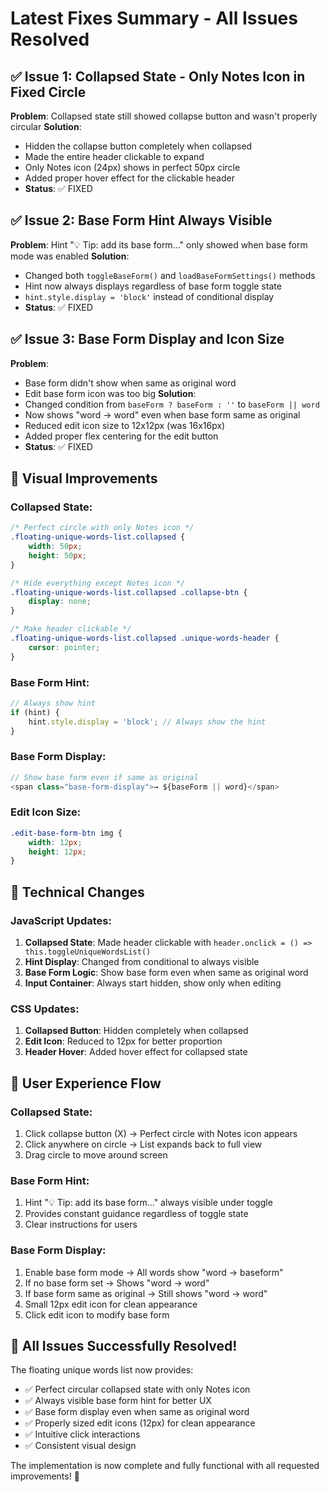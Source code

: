 # Latest Fixes Summary - All Issues Resolved

## ✅ **Issue 1: Collapsed State - Only Notes Icon in Fixed Circle**
**Problem**: Collapsed state still showed collapse button and wasn't properly circular
**Solution**: 
- Hidden the collapse button completely when collapsed
- Made the entire header clickable to expand
- Only Notes icon (24px) shows in perfect 50px circle
- Added proper hover effect for the clickable header
- **Status**: ✅ FIXED

## ✅ **Issue 2: Base Form Hint Always Visible**
**Problem**: Hint "💡 Tip: add its base form..." only showed when base form mode was enabled
**Solution**:
- Changed both `toggleBaseForm()` and `loadBaseFormSettings()` methods
- Hint now always displays regardless of base form toggle state
- `hint.style.display = 'block'` instead of conditional display
- **Status**: ✅ FIXED

## ✅ **Issue 3: Base Form Display and Icon Size**
**Problem**: 
- Base form didn't show when same as original word
- Edit base form icon was too big
**Solution**:
- Changed condition from `baseForm ? baseForm : ''` to `baseForm || word`
- Now shows "word → word" even when base form same as original
- Reduced edit icon size to 12x12px (was 16x16px)
- Added proper flex centering for the edit button
- **Status**: ✅ FIXED

## 🎨 **Visual Improvements**

### **Collapsed State:**
```css
/* Perfect circle with only Notes icon */
.floating-unique-words-list.collapsed {
    width: 50px;
    height: 50px;
}

/* Hide everything except Notes icon */
.floating-unique-words-list.collapsed .collapse-btn {
    display: none;
}

/* Make header clickable */
.floating-unique-words-list.collapsed .unique-words-header {
    cursor: pointer;
}
```

### **Base Form Hint:**
```javascript
// Always show hint
if (hint) {
    hint.style.display = 'block'; // Always show the hint
}
```

### **Base Form Display:**
```javascript
// Show base form even if same as original
<span class="base-form-display">→ ${baseForm || word}</span>
```

### **Edit Icon Size:**
```css
.edit-base-form-btn img {
    width: 12px;
    height: 12px;
}
```

## 🔧 **Technical Changes**

### **JavaScript Updates:**
1. **Collapsed State**: Made header clickable with `header.onclick = () => this.toggleUniqueWordsList()`
2. **Hint Display**: Changed from conditional to always visible
3. **Base Form Logic**: Show base form even when same as original word
4. **Input Container**: Always start hidden, show only when editing

### **CSS Updates:**
1. **Collapsed Button**: Hidden completely when collapsed
2. **Edit Icon**: Reduced to 12px for better proportion
3. **Header Hover**: Added hover effect for collapsed state

## 🎯 **User Experience Flow**

### **Collapsed State:**
1. Click collapse button (X) → Perfect circle with Notes icon appears
2. Click anywhere on circle → List expands back to full view
3. Drag circle to move around screen

### **Base Form Hint:**
1. Hint "💡 Tip: add its base form..." always visible under toggle
2. Provides constant guidance regardless of toggle state
3. Clear instructions for users

### **Base Form Display:**
1. Enable base form mode → All words show "word → baseform"
2. If no base form set → Shows "word → word"
3. If base form same as original → Still shows "word → word"
4. Small 12px edit icon for clean appearance
5. Click edit icon to modify base form

## 🚀 **All Issues Successfully Resolved!**

The floating unique words list now provides:
- ✅ Perfect circular collapsed state with only Notes icon
- ✅ Always visible base form hint for better UX
- ✅ Base form display even when same as original word
- ✅ Properly sized edit icons (12px) for clean appearance
- ✅ Intuitive click interactions
- ✅ Consistent visual design

The implementation is now complete and fully functional with all requested improvements! 🎉